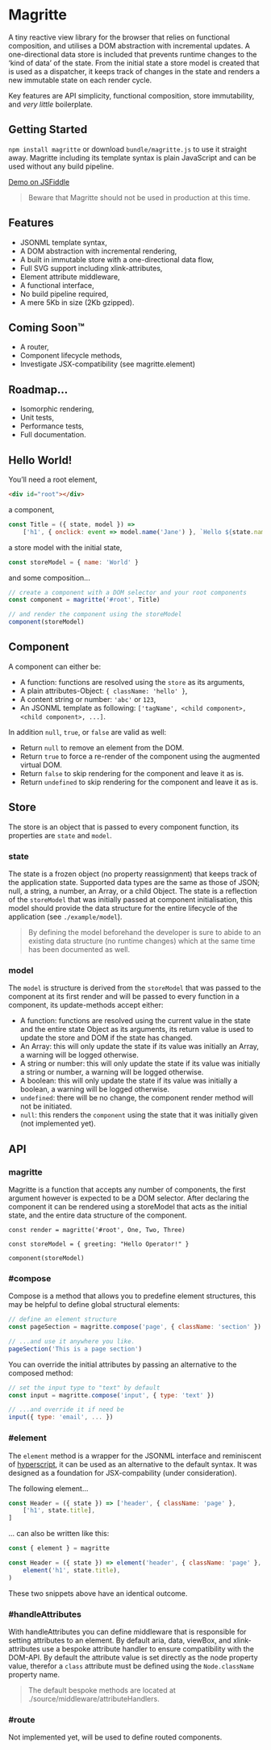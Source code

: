 # Magritte

A tiny reactive view library for the browser that relies on functional composition, and utilises a DOM abstraction with incremental updates. A one-directional data store is included that prevents runtime changes to the ‘kind of data’ of the state. From the initial state a store model is created that is used as a dispatcher, it keeps track of changes in the state and renders a new immutable state on each render cycle.

Key features are API simplicity, functional composition, store immutability, and *very little* boilerplate. 

## Getting Started
`npm install magritte` or download `bundle/magritte.js` to use it straight away. Magritte including its template syntax is plain JavaScript and can be used without any build pipeline.

[Demo on JSFiddle](https://jsfiddle.net/s110ax9g/4/)

> Beware that Magritte should not be used in production at this time.

## Features
- JSONML template syntax,
- A DOM abstraction with incremental rendering,
- A built in immutable store with a one-directional data flow,
- Full SVG support including xlink-attributes,
- Element attribute middleware,
- A functional interface,
- No build pipeline required,
- A mere 5Kb in size (2Kb gzipped).

## Coming Soon™
- A router,
- Component lifecycle methods,
- Investigate JSX-compatibility (see magritte.element)

## Roadmap...
- Isomorphic rendering,
- Unit tests,
- Performance tests,
- Full documentation.


## Hello World!

You’ll need a root element,
```html
<div id="root"></div>
```

a component,
```javascript
const Title = ({ state, model }) => 
	['h1', { onclick: event => model.name('Jane') }, `Hello ${state.name}!`]
```

a store model with the initial state,
```javascript
const storeModel = { name: 'World' }
```

and some composition...
```javascript
// create a component with a DOM selector and your root components
const component = magritte('#root', Title) 

// and render the component using the storeModel
component(storeModel) 
```

## Component
A component can either be:
- A function: functions are resolved using the `store` as its arguments,
- A plain attributes-Object: `{ className: 'hello' }`,
- A content string or number: `'abc'` or `123`,
- An JSONML template as following: `['tagName', <child component>, <child component>, ...]`.

In addition `null`, `true`, or `false` are valid as well:
- Return `null` to remove an element from the DOM.
- Return `true` to force a re-render of the component using the augmented virtual DOM.
- Return `false` to skip rendering for the component and leave it as is.
- Return `undefined` to skip rendering for the component and leave it as is.

## Store
The store is an object that is passed to every component function, its properties are `state` and `model`.

### state
The state is a frozen object (no property reassignment) that keeps track of the application state. Supported data types are the same as those of JSON; null, a string, a number, an Array, or a child Object. The state is a reflection of the `storeModel` that was initially passed at component initialisation, this model should provide the data structure for the entire lifecycle of the application (see `./example/model`).

> By defining the model beforehand the developer is sure to abide to an existing data structure (no runtime changes) which at the same time has been documented as well.

### model
The `model` is structure is derived from the `storeModel` that was passed to the component at its first render and will be passed to every function in a component, its update-methods accept either:
- A function: functions are resolved using the current value in the state and the entire state Object as its arguments, its return value is used to update the store and DOM if the state has changed.
- An Array: this will only update the state if its value was initially an Array, a warning will be logged otherwise.
- A string or number: this will only update the state if its value was initially a string or number, a warning will be logged otherwise.
- A boolean: this will only update the state if its value was initially a boolean, a warning will be logged otherwise.
- `undefined`: there will be no change, the component render method will not be initiated.
- `null`: this renders the `component` using the state that it was initially given (not implemented yet).


## API
### magritte

Magritte is a function that accepts any number of components, the first argument however is expected to be a DOM selector. After declaring the component it can be rendered using a storeModel that acts as the initial state, and the entire data structure of the component.
```javasript
const render = magritte('#root', One, Two, Three)

const storeModel = { greeting: "Hello Operator!" }

component(storeModel)
```

### #compose

Compose is a method that allows you to predefine element structures, this may be helpful to define global structural elements:

```javascript
// define an element structure
const pageSection = magritte.compose('page', { className: 'section' })

// ...and use it anywhere you like.
pageSection('This is a page section')
```

You can override the initial attributes by passing an alternative to the composed method:

```javascript
// set the input type to "text" by default
const input = magritte.compose('input', { type: 'text' })

// ...and override it if need be
input({ type: 'email', ... }) 
```

### #element
The `element` method is a wrapper for the JSONML interface and reminiscent of [hyperscript](https://github.com/dominictarr/hyperscript), it can be used as an alternative to the default syntax. It was designed as a foundation for JSX-compability (under consideration).

The following element...
```javascript
const Header = ({ state }) => ['header', { className: 'page' },
	['h1', state.title],
]
```

... can also be written like this:
```javascript
const { element } = magritte

const Header = ({ state }) => element('header', { className: 'page' },
	element('h1', state.title),
)
```
These two snippets above have an identical outcome.

### #handleAttributes
With handleAttributes you can define middleware that is responsible for setting attributes to an element. By default aria, data, viewBox, and xlink-attributes use a bespoke attribute handler to ensure compatibility with the DOM-API. By default the attribute value is set directly as the node property value, therefor a `class` attribute must be defined using the `Node.className` property name.

> The default bespoke methods are located at ./source/middleware/attributeHandlers.

### #route
Not implemented yet, will be used to define routed components.
